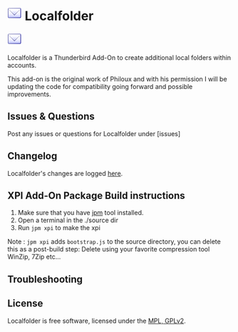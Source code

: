 # ![Localfolder icon](source/chrome/skin/classic/localfolder-32x32.png "Localfolder") Localfolder

![Localfolder icon](source/chrome/skin/classic/localfolder-32x32.png "Localfolder")


Localfolder is a Thunderbird Add-On to create additional local folders within accounts.

This add-on is the original work of Philoux and with his permission I will be updating
the code for compatibility going forward and possible improvements.

## Issues & Questions
Post any issues or questions for Localfolder under [issues]

## Changelog
Localfolder's changes are logged [here](https://github.com/cleidigh/CHANGELOG.md).

## XPI Add-On Package Build instructions

1. Make sure that you have [jpm](https://developer.mozilla.org/en-US/Add-ons/SDK/Tools/jpm#Installation) tool installed.
2. Open a terminal in the ./source dir
3. Run ``jpm xpi`` to make the xpi

Note : ``jpm xpi`` adds ``bootstrap.js`` to the source directory, you can delete this as a post-build step: 
Delete using your favorite compression tool WinZip, 7Zip etc...

## Troubleshooting


## License

Localfolder is free software, licensed under the [MPL, GPLv2](https://github.com/cleidigh/Localfolder-TB/source/LICENSE).

